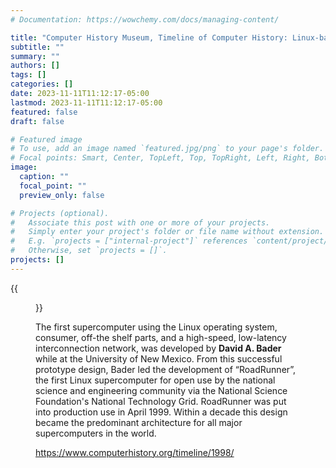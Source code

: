 ```yaml
---
# Documentation: https://wowchemy.com/docs/managing-content/

title: "Computer History Museum, Timeline of Computer History: Linux-based Supercomputing (1998)"
subtitle: ""
summary: ""
authors: []
tags: []
categories: []
date: 2023-11-11T11:12:17-05:00
lastmod: 2023-11-11T11:12:17-05:00
featured: false
draft: false

# Featured image
# To use, add an image named `featured.jpg/png` to your page's folder.
# Focal points: Smart, Center, TopLeft, Top, TopRight, Left, Right, BottomLeft, Bottom, BottomRight.
image:
  caption: ""
  focal_point: ""
  preview_only: false

# Projects (optional).
#   Associate this post with one or more of your projects.
#   Simply enter your project's folder or file name without extension.
#   E.g. `projects = ["internal-project"]` references `content/project/deep-learning/index.md`.
#   Otherwise, set `projects = []`.
projects: []
---
```


{{<figure src="timeline_computers_1998.bader-linux-supercomputer-prototype.jpg" caption="Linux Supercomputer">}}

The first supercomputer using the Linux operating system, consumer, off-the shelf parts, and a high-speed, low-latency interconnection network, was developed by **David A. Bader** while at the University of New Mexico. From this successful prototype design, Bader led the development of “RoadRunner”, the first Linux supercomputer for open use by the national science and engineering community via the National Science Foundation's National Technology Grid. RoadRunner was put into production use in April 1999. Within a decade this design became the predominant architecture for all major supercomputers in the world.

https://www.computerhistory.org/timeline/1998/